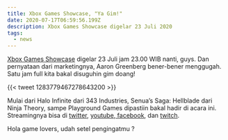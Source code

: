```yaml
---
title: Xbox Games Showcase, "Ya Gim!"
date: 2020-07-17T06:59:56.199Z
description: Xbox Games Showcase digelar 23 Juli 2020
tags:
  - news
---
```

[Xbox Games Showcase](https://www.xbox.com/en-US/xbox-games-showcase) digelar 23 Juli jam 23.00 WIB nanti, guys. Dan pernyataan dari marketingnya, Aaron Greenberg bener-bener menggugah. Satu jam full kita bakal disuguhin gim doang!

{{< tweet 1283779467278643200 >}}

Mulai dari Halo Infinite dari 343 Industries, Senua’s Saga: Hellblade dari Ninja Theory, sampe Playground Games dipastiin bakal hadir di acara ini. Streamingnya bisa di [twitter](https://twitter.com/Xbox), [youtube](https://www.youtube.com/user/xbox/hub),[ facebook](https://www.facebook.com/xbox/), dan [twitch](https://www.twitch.tv/Xbox).

Hola game lovers, udah setel pengingatmu ?